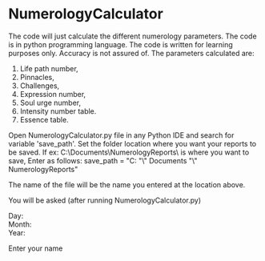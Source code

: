 # NumerologyCalculator
The code will just calculate the different numerology parameters. The code is in python programming language.
The code is written for learning purposes only. Accuracy is not assured of.
The parameters calculated are:
1. Life path number,
2. Pinnacles,
3. Challenges,
4. Expression number,
5. Soul urge number,
6. Intensity number table.
7. Essence table. 

Open NumerologyCalculator.py file in any Python IDE and search for variable 'save_path'. 
Set the folder location where you want your reports to be saved.
If ex: C:\Documents\NumerologyReports\ is where you want to save,
Enter as follows:
save_path = "C: "\\" Documents "\\" NumerologyReports"

The name of the file will be the name you entered at the location above.

You will be asked (after running NumerologyCalculator.py)

Day:  
Month:    
Year:    
    
Enter your name 


